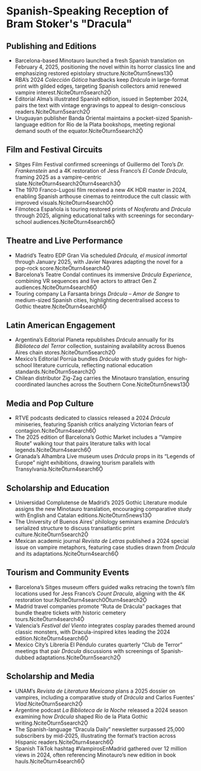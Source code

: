 # Spanish-Speaking Reception of Bram Stoker's "Dracula"

## Publishing and Editions
- Barcelona-based Minotauro launched a fresh Spanish translation on February 4, 2025, positioning the novel within its horror classics line and emphasizing restored epistolary structure.citeturn5news13
- RBA’s 2024 *Colección Gótica* hardbacks keep *Drácula* in large-format print with gilded edges, targeting Spanish collectors amid renewed vampire interest.citeturn5search2
- Editorial Alma’s illustrated Spanish edition, issued in September 2024, pairs the text with vintage engravings to appeal to design-conscious readers.citeturn5search2
- Uruguayan publisher Banda Oriental maintains a pocket-sized Spanish-language edition for Rio de la Plata bookshops, meeting regional demand south of the equator.citeturn5search2

## Film and Festival Circuits
- Sitges Film Festival confirmed screenings of Guillermo del Toro’s *Dr. Frankenstein* and a 4K restoration of Jess Franco’s *El Conde Drácula*, framing 2025 as a vampire-centric slate.citeturn4search2turn4search3
- The 1970 Franco-Lugosi film received a new 4K HDR master in 2024, enabling Spanish arthouse cinemas to reintroduce the cult classic with improved visuals.citeturn4search0
- Filmoteca Española is touring restored prints of *Nosferatu* and *Drácula* through 2025, aligning educational talks with screenings for secondary-school audiences.citeturn4search6

## Theatre and Live Performance
- Madrid’s Teatro EDP Gran Vía scheduled *Drácula, el musical inmortal* through January 2025, with Javier Navares adapting the novel for a pop-rock score.citeturn4search4
- Barcelona’s Teatre Condal continues its immersive *Drácula Experience*, combining VR sequences and live actors to attract Gen Z audiences.citeturn4search6
- Touring company La Farsanta brings *Drácula – Amor de Sangre* to medium-sized Spanish cities, highlighting decentralised access to Gothic theatre.citeturn4search6

## Latin American Engagement
- Argentina’s Editorial Planeta republishes *Drácula* annually for its *Biblioteca del Terror* collection, sustaining availability across Buenos Aires chain stores.citeturn5search2
- Mexico’s Editorial Porrúa bundles *Drácula* with study guides for high-school literature curricula, reflecting national education standards.citeturn5search2
- Chilean distributor Zig-Zag carries the Minotauro translation, ensuring coordinated launches across the Southern Cone.citeturn5news13

## Media and Pop Culture
- RTVE podcasts dedicated to classics released a 2024 *Drácula* miniseries, featuring Spanish critics analyzing Victorian fears of contagion.citeturn4search6
- The 2025 edition of Barcelona’s Gothic Market includes a “Vampire Route” walking tour that pairs literature talks with local legends.citeturn4search6
- Granada’s Alhambra Live museum uses *Drácula* props in its “Legends of Europe” night exhibitions, drawing tourism parallels with Transylvania.citeturn4search6

## Scholarship and Education
- Universidad Complutense de Madrid’s 2025 Gothic Literature module assigns the new Minotauro translation, encouraging comparative study with English and Catalan editions.citeturn5news13
- The University of Buenos Aires’ philology seminars examine *Drácula*’s serialized structure to discuss transatlantic print culture.citeturn5search2
- Mexican academic journal *Revista de Letras* published a 2024 special issue on vampire metaphors, featuring case studies drawn from *Drácula* and its adaptations.citeturn4search6

## Tourism and Community Events
- Barcelona’s Sitges museum offers guided walks retracing the town’s film locations used for Jess Franco’s *Count Dracula*, aligning with the 4K restoration tour.citeturn4search0turn4search2
- Madrid travel companies promote “Ruta de Drácula” packages that bundle theatre tickets with historic cemetery tours.citeturn4search4
- Valencia’s *Festival del Viento* integrates cosplay parades themed around classic monsters, with Dracula-inspired kites leading the 2024 edition.citeturn4search6
- Mexico City’s Librería El Péndulo curates quarterly “Club de Terror” meetings that pair *Drácula* discussions with screenings of Spanish-dubbed adaptations.citeturn5search2

## Scholarship and Media
- UNAM’s *Revista de Literatura Mexicana* plans a 2025 dossier on vampires, including a comparative study of *Drácula* and Carlos Fuentes’ *Vlad*.citeturn5search2
- Argentine podcast *La Biblioteca de la Noche* released a 2024 season examining how *Drácula* shaped Río de la Plata Gothic writing.citeturn5search2
- The Spanish-language “Dracula Daily” newsletter surpassed 25,000 subscribers by mid-2025, illustrating the format’s traction across Hispanic readers.citeturn4search6
- Spanish TikTok hashtag #VampirosEnMadrid gathered over 12 million views in 2024, often referencing Minotauro’s new edition in book hauls.citeturn4search6

